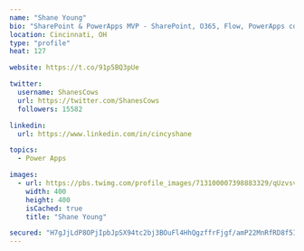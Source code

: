 ```yaml
---
name: "Shane Young"
bio: "SharePoint & PowerApps MVP - SharePoint, O365, Flow, PowerApps consulting? @PowerApps911 | Pure Snark? You found it."
location: Cincinnati, OH
type: "profile"
heat: 127

website: https://t.co/91p5BQ3pUe

twitter:
  username: ShanesCows
  url: https://twitter.com/ShanesCows
  followers: 15582

linkedin:
  url: https://www.linkedin.com/in/cincyshane

topics:
  - Power Apps

images:
  - url: https://pbs.twimg.com/profile_images/713100007398883329/qUzvsvQ3_400x400.jpg
    width: 400
    height: 400
    isCached: true
    title: "Shane Young"

secured: "H7gJjLdP8OPjIpbJpSX94tc2bj3BOuFl4HhQgzffrFjgf/amP22MnRfRD8f5ILFxidYryMLmHxZEO7bdgHvV2tx/OgKbLUUsPIAIdvNyV5IxQAdwqAsvA4v9EtaB7bawjG1hQ/Lain/BLusje0FIriLzbSF+pITYStL6uzpD8wIeDyMpMP8hFYHjbZcY6BHLRiyMYkDdwmjfXYa2QzMoy4al/CAdXArTRH7fC4LJI96qVX9OuObgXuylW5oxQVfhZVJeEoIafUs91LdxBbu7LvoV6rE8XKm0tbSEcbX0w8N5wIzipXIDQ0lkjBZzlcP6eaLqZwoPA/JnJtVLeNBehpwAQPDJ6OHJrBGSd0HyouM1dyVpJ0sBtr7mTabT1oe/EIx2RHeb4BAKyrB8718o8nack8B6LHgjdHRGJBplH2Q=;UXxyow4G96hNdVBKuoTolg=="
---
```


